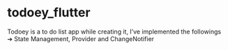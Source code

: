 # todoey_flutter
Todoey is a to do list app while creating it, I’ve implemented the followings
<br>
➔ State Management, Provider and ChangeNotifier



